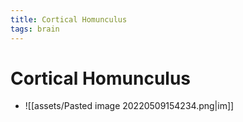 ```yaml
---
title: Cortical Homunculus
tags: brain
---
```


# Cortical Homunculus
- ![[assets/Pasted image 20220509154234.png|im]]


































































































